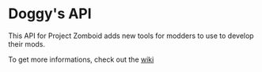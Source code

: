 # Doggy's API
This API for Project Zomboid adds new tools for modders to use to develop their mods.

To get more informations, check out the [wiki](https://github.com/SirDoggyJvla/Doggy-s-API/wiki)
